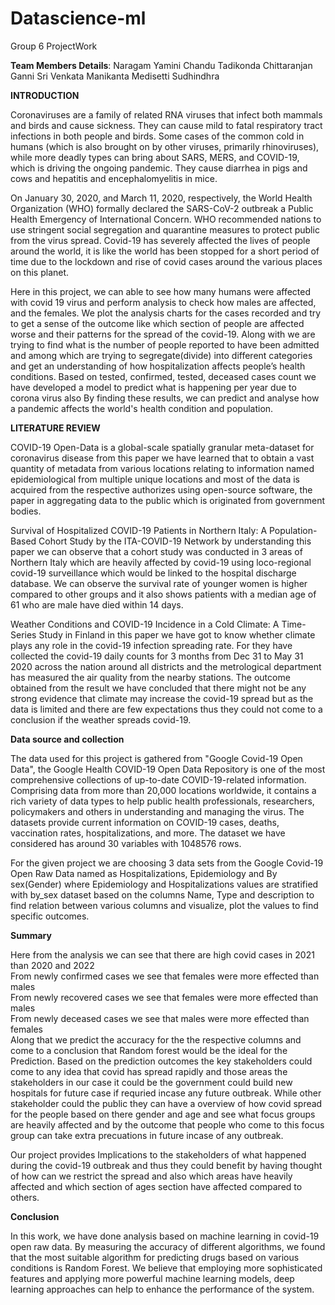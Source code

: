 # Datascience-ml
Group 6 ProjectWork

**Team Members Details**:
Naragam Yamini Chandu
Tadikonda Chittaranjan
Ganni Sri Venkata Manikanta
Medisetti Sudhindhra


**INTRODUCTION**

Coronaviruses are a family of related RNA viruses that infect both mammals and birds and cause sickness. They can cause mild to fatal respiratory tract infections in both people and birds. Some cases of the common cold in humans (which is also brought on by other viruses, primarily rhinoviruses), while more deadly types can bring about SARS, MERS, and COVID-19, which is driving the ongoing pandemic. They cause diarrhea in pigs and cows and hepatitis and encephalomyelitis in mice.

On January 30, 2020, and March 11, 2020, respectively, the World Health Organization (WHO) formally declared the SARS-CoV-2 outbreak a Public Health Emergency of International Concern. WHO recommended nations to use stringent social segregation and quarantine measures to protect public from the virus spread. Covid-19 has severely affected the lives of people around the world, it is like the world has been stopped for a short period of time due to the lockdown and rise of covid cases around the various places on this planet. 

Here in this project, we can able to see how many humans were affected with covid 19 virus and perform analysis to check how males are affected, and the females. We plot the analysis charts for the cases recorded and try to get a sense of the outcome like which section of people are affected worse and their patterns for the spread of the covid-19. Along with we are trying to find what is the number of people reported to have been admitted and among which are trying to segregate(divide) into different categories and get an understanding of how hospitalization affects people’s health conditions. Based on tested, confirmed, tested, deceased cases count we have developed a model to predict what is happening per year due to corona virus also By finding these results, we can predict and analyse how a pandemic affects the world's health condition and population.

**LITERATURE REVIEW**

COVID-19 Open-Data is a global-scale spatially granular meta-dataset for coronavirus disease from this paper we have learned that to obtain a vast quantity of metadata from various locations relating to information named epidemiological from multiple unique locations and most of the data is acquired from the respective authorizes using open-source software, the paper in aggregating data to the public which is originated from government bodies.

Survival of Hospitalized COVID-19 Patients in Northern Italy: A Population-Based Cohort Study by the ITA-COVID-19 Network by understanding this paper we can observe that a cohort study was conducted in 3 areas of Northern Italy which are heavily affected by covid-19 using loco-regional covid-19 surveillance which would be linked to the hospital discharge database. We can observe the survival rate of younger women is higher compared to other groups and it also shows patients with a median age of 61 who are male have died within 14 days.

Weather Conditions and COVID-19 Incidence in a Cold Climate: A Time-Series Study in Finland in this paper we have got to know whether climate plays any role in the covid-19 infection spreading rate. For they have collected the covid-19 daily counts for 3 months from Dec 31 to May 31 2020 across the nation around all districts and the metrological department has measured the air quality from the nearby stations. The outcome obtained from the result we have concluded that there might not be any strong evidence that climate may increase the covid-19 spread but as the data is limited and there are few expectations thus they could not come to a conclusion if the weather spreads covid-19.


**Data source and collection**

The data used for this project is gathered from "Google Covid-19 Open Data", the Google Health COVID-19 Open Data Repository is one of the most comprehensive collections of up-to-date COVID-19-related information. Comprising data from more than 20,000 locations worldwide, it contains a rich variety of data types to help public health professionals, researchers, policymakers and others in understanding and managing the virus. The datasets provide current information on COVID-19 cases, deaths, vaccination rates, hospitalizations, and more. The dataset we have considered has around 30 variables with 1048576 rows.

For the given project we are choosing 3 data sets from the Google Covid-19 Open Raw Data named as Hospitalizations, Epidemiology and By sex(Gender) where Epidemiology and Hospitalizations values are stratified with by_sex dataset based on the columns Name, Type and description to find relation between various columns and visualize, plot the values to find specific outcomes.

**Summary**

Here from the analysis we can see that there are high covid cases in 2021 than 2020 and 2022<br>
From newly confirmed cases we see that females were more effected than males<br>
From newly recovered cases we see that females were more effected than males<br>
From newly deceased cases we see that males were more effected than females<br>
Along that we predict the accuracy for the the respective columns and come to a conclusion that Random forest would be the ideal for the Prediction. Based on the prediction outcomes the key stakeholders could come to any idea that covid has spread rapidly and those areas the stakeholders in our case it could be the government could build new hospitals for future case if requried incase any future outbreak. While other stakeholder could the public they can have a overview of how covid spread for the people based on there gender and age and see what focus groups are heavily affected and by the outcome that people who come to this focus group can take extra precuations in future incase of any outbreak. 

Our project provides Implications to the stakeholders of what happened during the covid-19 outbreak and thus they could benefit by having thought of how can we restrict the spread and also which areas have heavily affected and which section of ages section have affected compared to others.

**Conclusion**

In this work, we have done analysis based on machine learning in covid-19 open raw data. By measuring the accuracy of different algorithms, we found that the most suitable algorithm for predicting drugs based on various conditions is Random Forest. We believe that employing more sophisticated features and applying more powerful machine learning models, deep learning approaches can help to enhance the performance of the system.




